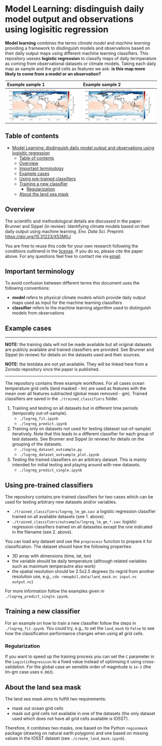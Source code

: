 # Model Learning: disdinguish daily model output and observations using logisitic regression

**Model learning** combines the terms _climate model_ and _machine learning_ providing a framework to disdinguish models and observations based on their daily output maps using different machine learning classifiers. This repository useses **logistic regression** to classify maps of daily termperature as coming from observational datasets or climate models. Taking each daily map as sample and the grid cells as features we ask: **is this map more likely to come from a model or an observation?**   

Example sample 1 | Example sample 2
:-|:-
![figure](plots/logreg_lm_gm_CMCC-CM2-HR4.png) | ![figure](plots/logreg_lm_gm_CMCC-CM2-HR4.png)

## Table of contents    

- [Model Learning: disdinguish daily model output and observations using logisitic regression](#model-learning-disdinguish-daily-model-output-and-observations-using-logisitic-regression)
  - [Table of contents](#table-of-contents)
  - [Overview](#overview)
  - [Important terminology](#important-terminology)
  - [Example cases](#example-cases)
  - [Using pre-trained classifiers](#using-pre-trained-classifiers)
  - [Training a new classifier](#training-a-new-classifier)
    - [Regularization](#regularization)
  - [About the land sea mask](#about-the-land-sea-mask)


## Overview

The scientific and methodological details are discussed in the paper: Brunner and Sippel (in review): Identifying climate models based on their daily output using machine learning. _Env. Data Sci._ Preprint: https://doi.org/10.31223/X53M0J

You are free to reuse this code for your own research following the conditions outlinend in the [license](./LICENSE). If you do so, please cite the paper above. For any questions feel free to contact me via [email](mailto:l.brunner@univie.ac.at). 

## Important terminology

To avoid confusion between different terms this document uses the following conventions:
- **model** refers to physical climate models which provide daily output maps used as input for the machine learning classifiers
- **classifier** refers to the machine learning algorithm used to distinguish models from observations

## Example cases

---
**NOTE:** the training data will not be made available but all original datasets are publicly available and trained classifiers are provided. See Brunner and Sippel (in review) for details on the datasets used and their sources.

**NOTE:** the testdata are not yet available. They will be linked here from a Zonodo repository once the paper is published. 

---

The repository contains three example workflows. For all cases ocean temperature grid cells (land masked - lm) are used as features with the mean over all features subtracted (global mean removed - gm). Trained classifiers are saved in the `./trained_classifiers` folder. 

1.  Training and testing on all datasets but in different time periods (temporally out-of-sample). 
    - `./logreg_fit.ipynb`
    - `./logreg_predict.ipynb`
2.  Training only on datasets not used for testing (dataset out-of-sample) iteratively. Note that this leads to a different classifier for each group of test datasets. See Brunner and Sippel (in review) for details on the grouping of the datasets. 
    - `./logreg_dataset_outsample.py`
    - `./logreg_dataset_outsample_plot.ipynb`
3. Testing the trained classifiers on an arbitrary dataset. This is mainly intended for initial testing and playing around with new datasets.   
    - `./logreg_predict_single.ipynb`

## Using pre-trained classifiers

The repository contains pre-trained classifiers for two cases which can be used for testing arbitrary new datasets and/or variables. 

- `./trained_classifiers/logreg_lm_gm.sav`: a logistic regression classifier trained on all available datasets (see 1. above). 
- `./trained_classifiers/outsample/logreg_lm_gm_*.sav`: logistic regression classifiers trained on all datasetes except the one indicated in the filename (see 2. above).

You can load any dataset and use the `preprocess` function to prepare it for classification. The dataset should have the following properties:
- 3D array with dimensions (time, lat, lon)
- the variable should be daily temperature (although related variables such as maximum temperautre also work)
- the spatial resolution should be 2.5x2.5 degrees (to regrid from another resolution use, e.g., `cdo remapbil,data/land_mask.nc input.nc output.nc`)

For more information follow the examples given in `./logreg_predict_single.ipynb`. 

## Training a new classifier

For an example on how to train a new classifier follow the steps in `./logreg_fit.ipynb`. You could try, e.g., to set the `land_mask` to `False` to see how the classification performance changes when using all grid cells. 

### Regularization

If you want to speed up the training process you can set the `C` parameter in the `LogisticRegression` to a fixed value instead of optimising it using cross-validation. For the global case an sensible order of magnitude is `1e-2` (the lm-gm case uses `0.002`). 

## About the land sea mask

The land sea mask aims to fulfill two requirements:
- mask out ocean grid cells
- mask out grid cells not available in one of the datasets (the only dataset used which does not have all grid cells available is IOSST). 

Therefore, it combines two masks, one based on the Python `regionmask` package (drawing on natural earth polygons) and one based on missing values in the IOSST dataset (see `./create_land_mask.ipynb`).